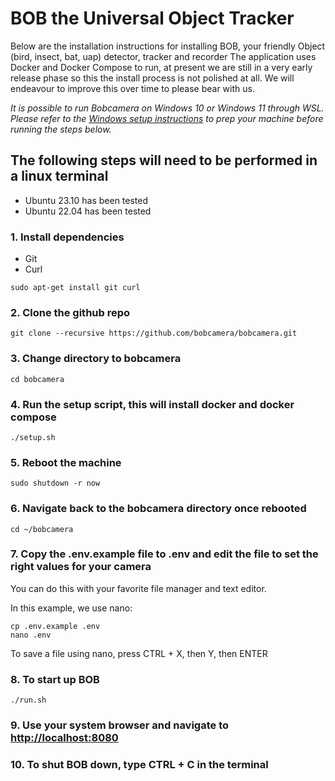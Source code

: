 # BOB the Universal Object Tracker

Below are the installation instructions for installing BOB, your friendly Object (bird, insect, bat, uap) detector, tracker and recorder
The application uses Docker and Docker Compose to run, at present we are still in a very early release phase so this the install process is not polished at all. We will endeavour to improve this over time to please bear with us.

*It is possible to run Bobcamera on Windows 10 or Windows 11 through WSL. Please refer to the [Windows setup instructions](WINDOWS_SETUP.md) to prep your machine before running the steps below.*

## The following steps will need to be performed in a linux terminal

- Ubuntu 23.10 has been tested
- Ubuntu 22.04 has been tested

### 1. Install dependencies
- Git
- Curl
```
sudo apt-get install git curl
```
### 2. Clone the github repo
```
git clone --recursive https://github.com/bobcamera/bobcamera.git
```
### 3. Change directory to bobcamera
```
cd bobcamera
```
### 4. Run the setup script, this will install docker and docker compose
```
./setup.sh
```
### 5. Reboot the machine
```
sudo shutdown -r now
```
### 6. Navigate back to the bobcamera directory once rebooted
```
cd ~/bobcamera
```
### 7. Copy the .env.example file to .env and edit the file to set the right values for your camera

You can do this with your favorite file manager and text editor.

In this example, we use nano:
```
cp .env.example .env
nano .env
```

To save a file using nano, press CTRL + X, then Y, then ENTER

### 8. To start up BOB
```
./run.sh
```
### 9. Use your system browser and navigate to [http://localhost:8080](http://localhost:8080)

### 10. To shut BOB down, type CTRL + C in the terminal
